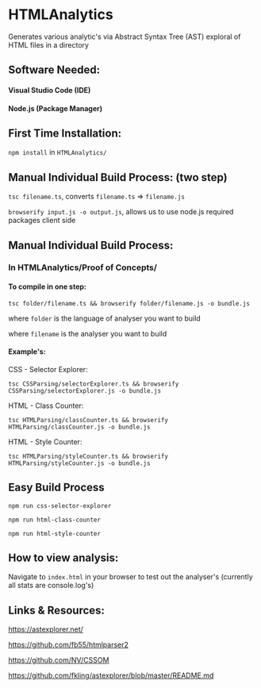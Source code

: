 # HTMLAnalytics
Generates various analytic's via Abstract Syntax Tree (AST) exploral of HTML files in a directory
## Software Needed:
#### Visual Studio Code (IDE)
#### Node.js (Package Manager)

## First Time Installation:
`npm install` in `HTMLAnalytics/`

## Manual Individual Build Process: (two step)
`tsc filename.ts`, converts `filename.ts` => `filename.js`

`browserify input.js -o output.js`, allows us to use node.js required packages client side

## Manual Individual Build Process:
### In HTMLAnalytics/Proof of Concepts/
#### To compile in one step:

`tsc folder/filename.ts && browserify folder/filename.js -o bundle.js`

where `folder` is the language of analyser you want to build

where `filename` is the analyser you want to build

#### Example's:
 CSS - Selector Explorer:
 
`tsc CSSParsing/selectorExplorer.ts && browserify CSSParsing/selectorExplorer.js -o bundle.js`

HTML - Class Counter:

`tsc HTMLParsing/classCounter.ts && browserify HTMLParsing/classCounter.js -o bundle.js`

HTML - Style Counter:

`tsc HTMLParsing/styleCounter.ts && browserify HTMLParsing/styleCounter.js -o bundle.js`

## Easy Build Process
`npm run css-selector-explorer`

`npm run html-class-counter`

`npm run html-style-counter`

## How to view analysis:
Navigate to `index.html` in your browser to test out the analyser's (currently all stats are console.log's)

## Links & Resources:
https://astexplorer.net/

https://github.com/fb55/htmlparser2

https://github.com/NV/CSSOM

https://github.com/fkling/astexplorer/blob/master/README.md

